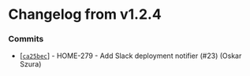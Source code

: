 # Changelog from v1.2.4
### Commits
* [[`ca25bec`](http://github.com/smart-evolution/shpanel/commit/ca25bec980f40d16532feb05cb6c2617ebd4b712)] - HOME-279 - Add Slack deployment notifier (#23) (Oskar Szura)
